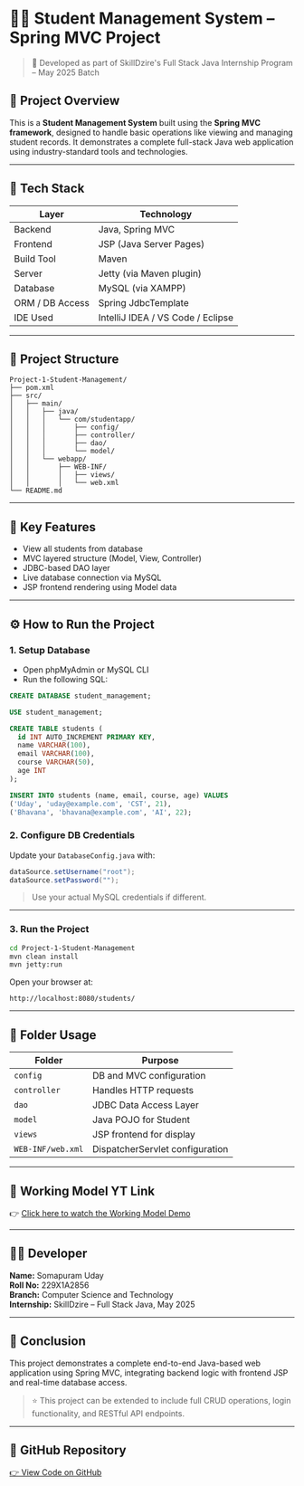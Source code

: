
# 👨‍🎓 Student Management System – Spring MVC Project

> 🚀 Developed as part of SkillDzire's Full Stack Java Internship Program – May 2025 Batch

## 📌 Project Overview

This is a **Student Management System** built using the **Spring MVC framework**, designed to handle basic operations like viewing and managing student records. It demonstrates a complete full-stack Java web application using industry-standard tools and technologies.

---

## 🧱 Tech Stack

| Layer         | Technology           |
|---------------|----------------------|
| Backend       | Java, Spring MVC     |
| Frontend      | JSP (Java Server Pages) |
| Build Tool    | Maven                |
| Server        | Jetty (via Maven plugin) |
| Database      | MySQL (via XAMPP)    |
| ORM / DB Access | Spring JdbcTemplate |
| IDE Used      | IntelliJ IDEA / VS Code / Eclipse |

---

## 📂 Project Structure

```
Project-1-Student-Management/
├── pom.xml
├── src/
│   ├── main/
│   │   ├── java/
│   │   │   └── com/studentapp/
│   │   │       ├── config/
│   │   │       ├── controller/
│   │   │       ├── dao/
│   │   │       └── model/
│   │   └── webapp/
│   │       ├── WEB-INF/
│   │       │   ├── views/
│   │       │   └── web.xml
└── README.md
```

---

## 🎯 Key Features

- View all students from database
- MVC layered structure (Model, View, Controller)
- JDBC-based DAO layer
- Live database connection via MySQL
- JSP frontend rendering using Model data

---

## ⚙️ How to Run the Project

### 1. Setup Database

- Open phpMyAdmin or MySQL CLI
- Run the following SQL:

```sql
CREATE DATABASE student_management;

USE student_management;

CREATE TABLE students (
  id INT AUTO_INCREMENT PRIMARY KEY,
  name VARCHAR(100),
  email VARCHAR(100),
  course VARCHAR(50),
  age INT
);

INSERT INTO students (name, email, course, age) VALUES
('Uday', 'uday@example.com', 'CST', 21),
('Bhavana', 'bhavana@example.com', 'AI', 22);
```

### 2. Configure DB Credentials

Update your `DatabaseConfig.java` with:

```java
dataSource.setUsername("root");
dataSource.setPassword("");
```

> Use your actual MySQL credentials if different.

---

### 3. Run the Project

```bash
cd Project-1-Student-Management
mvn clean install
mvn jetty:run
```

Open your browser at:
```
http://localhost:8080/students/
```

---

## 🔧 Folder Usage

| Folder | Purpose |
|--------|---------|
| `config` | DB and MVC configuration |
| `controller` | Handles HTTP requests |
| `dao` | JDBC Data Access Layer |
| `model` | Java POJO for Student |
| `views` | JSP frontend for display |
| `WEB-INF/web.xml` | DispatcherServlet configuration |

---

## 📌 Working Model YT Link

👉 [Click here to watch the Working Model Demo](https://youtu.be/AlpD1JL8sf0?si=QyN4YbOYuGXVgLHk)

---

## 👨‍💻 Developer

**Name:** Somapuram Uday  
**Roll No:** 229X1A2856  
**Branch:** Computer Science and Technology  
**Internship:** SkillDzire – Full Stack Java, May 2025

---

## 🏁 Conclusion

This project demonstrates a complete end-to-end Java-based web application using Spring MVC, integrating backend logic with frontend JSP and real-time database access.

> ⭐ This project can be extended to include full CRUD operations, login functionality, and RESTful API endpoints.

---

## 🔗 GitHub Repository

[👉 View Code on GitHub](https://github.com/udaycodespace/SkillDzire-x-ST-Full-Stack-Java-25)
